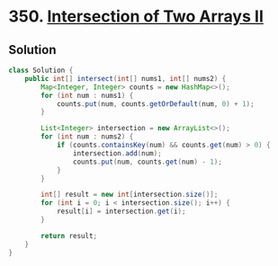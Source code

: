 # 350. [Intersection of Two Arrays II](https://leetcode.com/problems/intersection-of-two-arrays-ii/description/?envType=daily-question&envId=2024-07-02)

## Solution

```java
class Solution {
    public int[] intersect(int[] nums1, int[] nums2) {
        Map<Integer, Integer> counts = new HashMap<>();
        for (int num : nums1) {
            counts.put(num, counts.getOrDefault(num, 0) + 1);
        }

        List<Integer> intersection = new ArrayList<>();
        for (int num : nums2) {
            if (counts.containsKey(num) && counts.get(num) > 0) {
                intersection.add(num);
                counts.put(num, counts.get(num) - 1);
            }
        }

        int[] result = new int[intersection.size()];
        for (int i = 0; i < intersection.size(); i++) {
            result[i] = intersection.get(i);
        }

        return result;
    }
}
```
